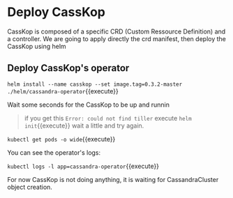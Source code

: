 # Deploy CassKop 

CassKop is composed of a specific CRD (Custom Ressource Definition) and a controller.
We are going to apply directly the crd manifest, then deploy the CassKop using helm

## Deploy CassKop's operator

`helm install --name casskop --set image.tag=0.3.2-master ./helm/cassandra-operator`{{execute}}

Wait some seconds for the CassKop to be up and runnin

> if you get this `Error: could not find tiller`
> execute `helm init`{{execute}} wait a little and try again.

`kubectl get pods -o wide`{{execute}}


You can see the operator's logs: 

`kubectl logs -l app=cassandra-operator`{{execute}}

For now CassKop is not doing anything, it is waiting for CassandraCluster object creation.


